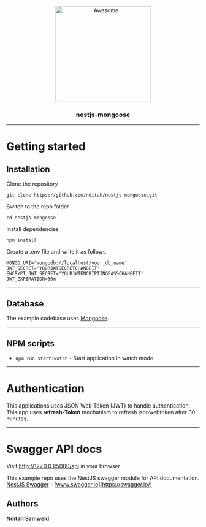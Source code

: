 <div align="center">
  <img width="250" src="https://camo.githubusercontent.com/18fe3feea5e3593c593e12e552494a3995eceacf/687474703a2f2f6b616d696c6d79736c69776965632e636f6d2f7075626c69632f6e6573742d6c6f676f2e706e672331" alt="Awesome">
  <br>
  <h3>nestjs-mongoose</h3>
  <hr>
</div>

# Getting started

## Installation

Clone the repository

    git clone https://github.com/nditah/nestjs-mongoose.git

Switch to the repo folder

    cd nestjs-mongoose
    
Install dependencies
    
    npm install

Create a .env file and write it as follows

    MONGO_URI='mongodb://localhost/your_db_name'
    JWT_SECRET='YOURJWTSECRETCHANGEIT'
    ENCRYPT_JWT_SECRET='YOURJWTENCRIPTINGPASSCHANGEIT'
    JWT_EXPIRATION=30m
 
----------

## Database

The example codebase uses [Mongoose](https://mongoosejs.com/).

----------

## NPM scripts
- `npm run start:watch` - Start application in watch mode

----------
# Authentication
 
This applications uses JSON Web Token (JWT) to handle authentication.
This app uses <strong>refresh-Token</strong> mechanism to refresh jsonwebtoken after 30 minutes.

----------
 
# Swagger API docs

Visit http://127.0.0.1:5000/api in your browser

This example repo uses the NestJS swagger module for API documentation. [NestJS Swagger](https://github.com/nestjs/swagger) - [www.swagger.io](https://swagger.io/)

## Authors

 **Nditah Samweld**
